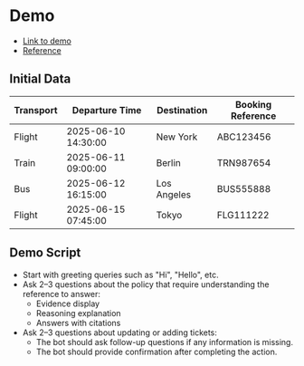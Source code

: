 # Demo

- [Link to demo](https://drive.google.com/file/d/1OCIBSNtxKmqP_J9vLQWX7IsPXxia5Nxm/view?usp=sharing)
- [Reference](https://files.lufthansaexperts.com/?4041.4383.5a1c32)

## Initial Data

| Transport | Departure Time       | Destination   | Booking Reference |
|-----------|----------------------|---------------|-------------------|
| Flight    | 2025-06-10 14:30:00  | New York      | ABC123456         |
| Train     | 2025-06-11 09:00:00  | Berlin        | TRN987654         |
| Bus       | 2025-06-12 16:15:00  | Los Angeles   | BUS555888         |
| Flight    | 2025-06-15 07:45:00  | Tokyo         | FLG111222         |

## Demo Script

- Start with greeting queries such as "Hi", "Hello", etc.
- Ask 2–3 questions about the policy that require understanding the reference to answer:
    - Evidence display
    - Reasoning explanation
    - Answers with citations
- Ask 2–3 questions about updating or adding tickets:
    - The bot should ask follow-up questions if any information is missing.
    - The bot should provide confirmation after completing the action.
